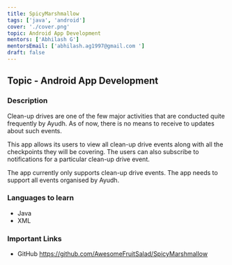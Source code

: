 ```yaml
---
title: SpicyMarshmallow
tags: ['java', 'android']
cover: './cover.png'
topic: Android App Development
mentors: ['Abhilash G']
mentorsEmail: ['abhilash.ag1997@gmail.com ']
draft: false
---
```


## Topic - Android App Development

### Description 

Clean-up drives are one of the few major activities that are conducted quite frequently by Ayudh. As of now, there is no means to receive to updates about such events. 

This app allows its users to view all clean-up drive events along with all the checkpoints they will be covering. The users can also subscribe to notifications for a particular clean-up drive event.

The app currently only supports clean-up drive events. The app needs to support all events organised by Ayudh.

### Languages to learn
 
 - Java
 - XML
 
### Important Links

- GitHub
https://github.com/AwesomeFruitSalad/SpicyMarshmallow
